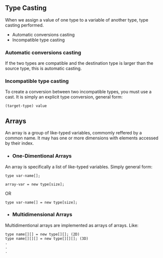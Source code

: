## Type Casting

When we assign a value of one type to a variable of another type, type casting performed.
- Automatic conversions casting
- Incompatible type casting

### Automatic conversions casting

If the two types are compatible and the destination type is larger than the source type, this is automatic casting.

### Incompatible type casting

To create a conversion between two incompatible types, you must use a cast. It is simply an explicit type conversion, general form:

`(target-type) value`


## Arrays

An array is a group of like-typed variables, commomly reffered by a common name. It may has one or more dimensions with elements accessed by their index.

- ### One-Dimentional Arrays

An array is specifically a list of like-typed variables. Simply general form:

```
type var-name[];

array-var = new type[size];
```

OR

`type var-name[] = new type[size];`

- ### Multidimensional Arrays

Multidimentional arrays are implemented as arrays of arrays. Like:

```
type name[][] = new type[][]; (2D)
type name[][][] = new type[][][]; (3D)
.
.
.
```